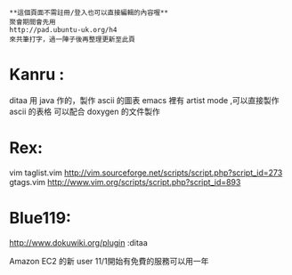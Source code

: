 



    **這個頁面不需註冊/登入也可以直接編輯的內容喔**
    聚會期間會先用 
    http://pad.ubuntu-uk.org/h4 
    來共筆打字，過一陣子後再整理更新至此頁



# Kanru :

ditaa
用 java 作的，製作 ascii 的圖表
 emacs 裡有 artist mode ,可以直接製作 ascii 的表格
可以配合 doxygen 的文件製作

# Rex:

vim
taglist.vim <http://vim.sourceforge.net/scripts/script.php?script_id=273>  
gtags.vim <http://www.vim.org/scripts/script.php?script_id=893>  

# Blue119:

<http://www.dokuwiki.org/plugin>  :ditaa

Amazon EC2 的新 user 11/1開始有免費的服務可以用一年